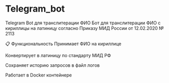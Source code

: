 # Telegram_bot
Telegram Bot для транслитерации ФИО
Бот для транслитерации ФИО с кириллицы на латиницу согласно Приказу МИД России от 12.02.2020 № 2113

📋 Функциональность
Принимает ФИО на кириллице

Конвертирует в латиницу по стандарту МИД РФ

Сохраняет историю запросов в файл логов

Работает в Docker контейнере